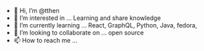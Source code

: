 - 👋 Hi, I’m @tthen
- 👀 I’m interested in ... Learning and share knowledge
- 🌱 I’m currently learning ... React, GraphQL, Python, Java, fedora, 
- 💞️ I’m looking to collaborate on ... open source
- 📫 How to reach me ... 

<!---
tthen/tthen is a ✨ special ✨ repository because its `README.md` (this file) appears on your GitHub profile.
You can click the Preview link to take a look at your changes.
--->
